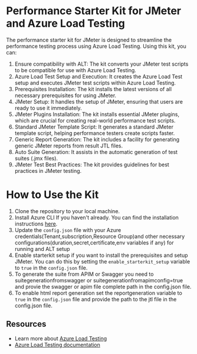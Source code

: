 # Performance Starter Kit for JMeter and Azure Load Testing
The performance starter kit for JMeter is designed to streamline the performance testing process using Azure Load Testing. Using this kit, you can:

1. Ensure compatibility with ALT: The kit converts your JMeter test scripts to be compatible for use with Azure Load Testing.
2. Azure Load Test Setup and Execution: It creates the Azure Load Test setup and executes JMeter test scripts within Azure Load Testing.
3. Prerequisites Installation: The kit installs the latest versions of all necessary prerequisites for using JMeter.
4. JMeter Setup: It handles the setup of JMeter, ensuring that users are ready to use it immediately.
5. JMeter Plugins Installation: The kit installs essential JMeter plugins, which are crucial for creating real-world performance test scripts.
6. Standard JMeter Template Script: It generates a standard JMeter template script, helping performance testers create scripts faster.
7. Generic Report Generation: The kit includes a facility for generating generic JMeter reports from result JTL files.
8. Auto Suite Generation: It assists in the automatic generation of test suites (.jmx files).
9. JMeter Test Best Practices: The kit provides guidelines for best practices in JMeter testing.

# How to Use the Kit
1. Clone the repository to your local machine.
2. Install Azure CLI If you haven't already. You can find the installation instructions [here](https://docs.microsoft.com/en-us/cli/azure/install-azure-cli).
3. Update the `config.json` file with your Azure credentials(Tenant,subscription,Resource Group)and other necessary configurations(duration,secret,certificate,env variables if any) for running and ALT setup
4. Enable starterkit setup if you want to install the prerequisites and setup JMeter. You can do this by setting the `enable_starterkit_setup` variable to `true` in the `config.json` file.
5. To generate the suite from APIM or Swagger you need to suitegenerationfromswagger or suitegenerationfromapimconfig=true and provie the swagger or apim file complete path in the config.json file.
6. To enable html report generation set the reportgeneration variable to `true` in the `config.json` file and provide the path to the jtl file in the config.json file.

## Resources

- Learn more about [Azure Load Testing](https://aka.ms/malt)
- [Azure Load Testing documentation](https://aka.ms/malt-docs)